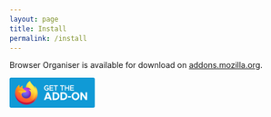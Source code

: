 ```yaml
---
layout: page
title: Install
permalink: /install
---
```


Browser Organiser is available for download on [addons.mozilla.org](https://addons.mozilla.org/en-GB/firefox/addon/browser-organiser/).

[<img src="get-the-addon-button.svg" width="150px" alt="A button that links to the extension's page on addons.mozilla.org">](https://addons.mozilla.org/en-GB/firefox/addon/browser-organiser/)

